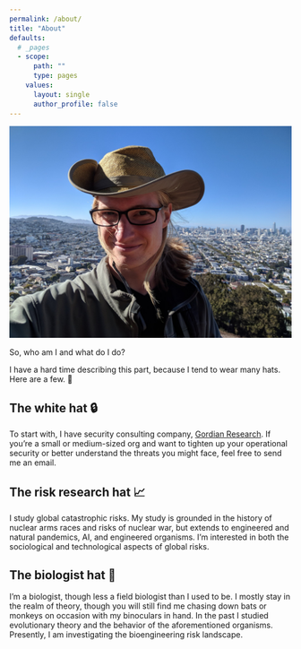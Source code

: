 ```yaml
---
permalink: /about/
title: "About"
defaults:
  # _pages
  - scope:
      path: ""
      type: pages
    values:
      layout: single
      author_profile: false 
---
```


![image alt text](/assets/images/me-sf.jpg)
 
So, who am I and what do I do?

I have a hard time describing this part, because I tend to wear many hats. Here are a few. 🎩 

## The white hat 🔒

To start with, I have security consulting company, [Gordian Research](https://gordianresearch.org). If you’re a small or medium-sized org and want to tighten up your operational security or better understand the threats you might face, feel free to send me an email.  

## The risk research hat 📈 

I study global catastrophic risks. My study is grounded in the history of nuclear arms races and risks of nuclear war, but extends to engineered and natural pandemics, AI, and engineered organisms. I’m interested in both the sociological and technological aspects of global risks.

## The biologist hat 🦇

I’m a biologist, though less a field biologist than I used to be. I mostly stay in the realm of theory, though you will still find me chasing down bats or monkeys on occasion with my binoculars in hand. In the past I studied evolutionary theory and the behavior of the aforementioned organisms. Presently, I am investigating the bioengineering risk landscape.
